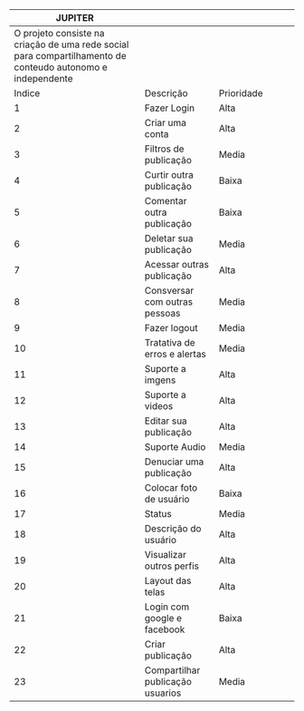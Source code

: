 | JUPITER                                                                                                    |                                  |            |  |  |  |
|------------------------------------------------------------------------------------------------------------|----------------------------------|------------|--|--|--|
| O projeto consiste na criação de uma rede social para compartilhamento de conteudo autonomo e independente |                                  |            |  |  |  |
| Indice                                                                                                     | Descrição                        | Prioridade |  |  |  |
| 1                                                                                                          | Fazer Login                      | Alta       |  |  |  |
| 2                                                                                                          | Criar uma conta                  | Alta       |  |  |  |
| 3                                                                                                          | Filtros de publicação            | Media      |  |  |  |
| 4                                                                                                          | Curtir outra publicação          | Baixa      |  |  |  |
| 5                                                                                                          | Comentar outra publicação        | Baixa      |  |  |  |
| 6                                                                                                          | Deletar sua publicação           | Media      |  |  |  |
| 7                                                                                                          | Acessar outras publicação        | Alta       |  |  |  |
| 8                                                                                                          | Consversar com outras pessoas    | Media      |  |  |  |
| 9                                                                                                          | Fazer logout                     | Media      |  |  |  |
| 10                                                                                                         | Tratativa de erros e alertas     | Media      |  |  |  |
| 11                                                                                                         | Suporte a imgens                 | Alta       |  |  |  |
| 12                                                                                                         | Suporte a videos                 | Alta       |  |  |  |
| 13                                                                                                         | Editar sua publicação            | Alta       |  |  |  |
| 14                                                                                                         | Suporte Audio                    | Media      |  |  |  |
| 15                                                                                                         | Denuciar uma publicação          | Alta       |  |  |  |
| 16                                                                                                         | Colocar foto de usuário          | Baixa      |  |  |  |
| 17                                                                                                         | Status                           | Media      |  |  |  |
| 18                                                                                                         | Descrição do usuário             | Alta       |  |  |  |
| 19                                                                                                         | Visualizar outros perfis         | Alta       |  |  |  |
| 20                                                                                                         | Layout das telas                 | Alta       |  |  |  |
| 21                                                                                                         | Login com google e facebook      | Baixa      |  |  |  |
| 22                                                                                                         | Criar publicação                 | Alta       |  |  |  |
| 23                                                                                                         | Compartilhar publicação usuarios | Media      |  |  |  |
